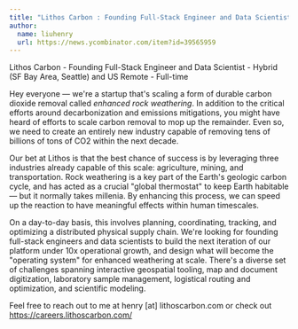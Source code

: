```yaml
---
title: "Lithos Carbon : Founding Full-Stack Engineer and Data Scientist"
author:
  name: liuhenry
  url: https://news.ycombinator.com/item?id=39565959
---
```

Lithos Carbon - Founding Full-Stack Engineer and Data Scientist - Hybrid (SF Bay Area, Seattle) and US Remote - Full-time

Hey everyone — we&#x27;re a startup that&#x27;s scaling a form of durable carbon dioxide removal called *enhanced rock weathering*. In addition to the critical efforts around decarbonization and emissions mitigations, you might have heard of efforts to scale carbon removal to mop up the remainder. Even so, we need to create an entirely new industry capable of removing tens of billions of tons of CO2 within the next decade.

Our bet at Lithos is that the best chance of success is by leveraging three industries already capable of this scale: agriculture, mining, and transportation. Rock weathering is a key part of the Earth&#x27;s geologic carbon cycle, and has acted as a crucial &quot;global thermostat&quot; to keep Earth habitable — but it normally takes millenia. By enhancing this process, we can speed up the reaction to have meaningful effects within human timescales.

On a day-to-day basis, this involves planning, coordinating, tracking, and optimizing a distributed physical supply chain. We&#x27;re looking for founding full-stack engineers and data scientists to build the next iteration of our platform under 10x operational growth, and design what will become the &quot;operating system&quot; for enhanced weathering at scale. There&#x27;s a diverse set of challenges spanning interactive geospatial tooling, map and document digitization, laboratory sample management, logistical routing and optimization, and scientific modeling.

Feel free to reach out to me at henry [at] lithoscarbon.com or check out <a href="https:&#x2F;&#x2F;careers.lithoscarbon.com&#x2F;" rel="nofollow">https:&#x2F;&#x2F;careers.lithoscarbon.com&#x2F;</a>
